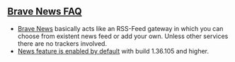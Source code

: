 ## [Brave News FAQ](#brave-news-faq)

- [Brave News](https://brave.com/brave-news/) basically acts like an RSS-Feed gateway in which you can choose from existent news feed or add your own. Unless other services there are no trackers involved.
- [News feature is enabled by default](https://github.com/brave/brave-browser/issues/20875) with build 1.36.105 and higher.

